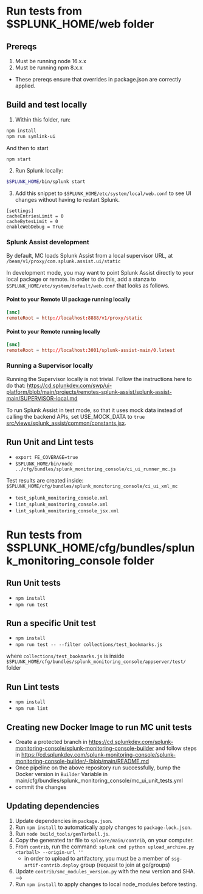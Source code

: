 # Run tests from $SPLUNK_HOME/web folder

## Prereqs
1. Must be running node 16.x.x
2. Must be running npm 8.x.x 
- These prereqs ensure that overrides in package.json are correctly applied.

## Build and test locally

1. Within this folder, run:

```bash
npm install
npm run symlink-ui
```

And then to start

```bash
npm start
```

2. Run Splunk locally:

```bash
$SPLUNK_HOME/bin/splunk start
```

3. Add this snippet to `$SPLUNK_HOME/etc/system/local/web.conf` to see UI changes without having to restart Splunk.

```
[settings]
cacheEntriesLimit = 0
cacheBytesLimit = 0
enableWebDebug = True
```

### Splunk Assist development

By default, MC loads Splunk Assist from a local supervisor URL, at `/beam/v1/proxy/com.splunk.assist.ui/static`

In development mode, you may want to point Splunk Assist directly to your local package or remote. In order to do this, add a stanza
to `$SPLUNK_HOME/etc/system/default/web.conf` that looks as follows.

#### Point to your Remote UI package running locally

```conf
[smc]
remoteRoot = http://localhost:8888/v1/proxy/static
```

#### Point to your Remote running locally

```conf
[smc]
remoteRoot = http://localhost:3001/splunk-assist-main/0.latest
```

### Running a Supervisor locally

Running the Supervisor locally is not trivial. Follow the instructions here to do that:
<https://cd.splunkdev.com/swp/ui-platform/blob/main/projects/remotes-splunk-assist/splunk-assist-main/SUPERVISOR-local.md>

To run Splunk Assist in test mode, so that it uses mock data instead of calling the backend APIs, set USE_MOCK_DATA to `true` [src/views/splunk_assist/common/constants.jsx](src/views/splunk_assist/common/constants.jsx).

## Run Unit and Lint tests

-   `export FE_COVERAGE=true`
-   `$SPLUNK_HOME/bin/node ../cfg/bundles/splunk_monitoring_console/ci_ui_runner_mc.js`

Test results are created inside:
`$SPLUNK_HOME/cfg/bundles/splunk_monitoring_console/ci_ui_xml_mc`

-   `test_splunk_monitoring_console.xml`
-   `lint_splunk_monitoring_console.xml`
-   `lint_splunk_monitoring_console_jsx.xml`

# Run tests from $SPLUNK_HOME/cfg/bundles/splunk_monitoring_console folder

## Run Unit tests

-   `npm install`
-   `npm run test`

## Run a specific Unit test

-   `npm install`
-   `npm run test -- --filter collections/test_bookmarks.js`

where `collections/test_bookmarks.js` is inside `$SPLUNK_HOME/cfg/bundles/splunk_monitoring_console/appserver/test/` folder

## Run Lint tests

-   `npm install`
-   `npm run lint`

## Creating new Docker Image to run MC unit tests

-   Create a protected branch in https://cd.splunkdev.com/splunk-monitoring-console/splunk-monitoring-console-builder and follow steps
    in https://cd.splunkdev.com/splunk-monitoring-console/splunk-monitoring-console-builder/-/blob/main/README.md
-   Once pipeline on the above repository run successfully, bump the Docker version in `Builder` Variable in
    main/cfg/bundles/splunk_monitoring_console/mc_ui_unit_tests.yml
-   commit the changes

## Updating dependencies

1. Update dependencies in `package.json`.
1. Run `npm install` to automatically apply changes to `package-lock.json`.
2. Run `node build_tools/genTarball.js`.
3. Copy the generated tar file to `splcore/main/contrib`, on your computer.
4. From `contrib`, run the command: `splunk cmd python upload_archive.py <tarball> --origin-url ''`
    - in order to upload to artifactory, you must be a member of `ssg-artif-contrib.deploy` group (request to join at go/groups)
5. Update `contrib/smc_modules_version.py` with the new version and SHA. -->
6. Run `npm install` to apply changes to local node_modules before testing.
